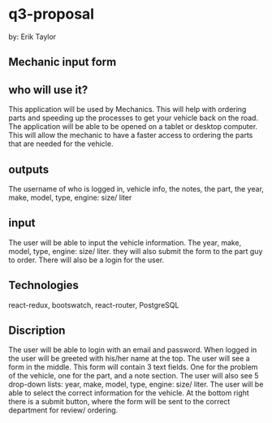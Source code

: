 # q3-proposal
by: Erik Taylor

## Mechanic input form


who will use it?
---------
 This application will be used by Mechanics. This will help with ordering parts and speeding up the processes to get your vehicle back on the road. The application will be able to be opened on a tablet or desktop computer. This will allow the mechanic to have a faster access to ordering the parts that are needed for the vehicle.
 
outputs 
----------
The username of who is logged in, vehicle info, the notes, the part, the year, make, model, type, engine: size/ liter

input 
--------
 The user will be able to input the vehicle information. The year, make, model, type, engine: size/ liter. they will also submit the form to the part guy to order. There will also be a login for the user.  

Technologies
---------
react-redux, bootswatch, react-router, PostgreSQL

Discription
-----------
  The user will be able to login with an email and password. When logged in the user will be greeted with his/her name at the top. The user will see a form in the middle. This form will contain 3 text fields. One for the problem of the vehicle, one for the part, and a note section. The user will also see 5 drop-down lists: year, make, model, type, engine: size/ liter. The user will be able to select the correct information for the vehicle. At the bottom right there is a submit button, where the form will be sent to the correct department for review/ ordering.  

